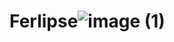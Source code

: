# Ferlipse![image (1)](https://github.com/DxeiZ/Ferlipse/assets/79997967/9ba3e14f-eb2f-49cf-9d8d-a40240f02bb4)
